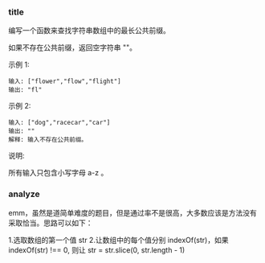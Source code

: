 ### title

编写一个函数来查找字符串数组中的最长公共前缀。

如果不存在公共前缀，返回空字符串 ""。

示例 1:

```
输入: ["flower","flow","flight"]
输出: "fl"
```

示例 2:

```
输入: ["dog","racecar","car"]
输出: ""
解释: 输入不存在公共前缀。
```

说明:

所有输入只包含小写字母 a-z 。

### analyze

emm，虽然是道简单难度的题目，但是通过率不是很高，大多数应该是方法没有采取恰当。思路可以如下：

1.选取数组的第一个值 str
2.让数组中的每个值分别 indexOf(str)，如果 indexOf(str) !== 0, 则让 str = str.slice(0, str.length - 1)